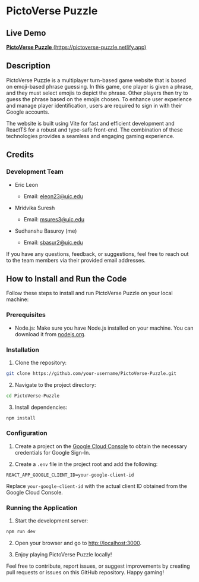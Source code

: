 # PictoVerse Puzzle

## Live Demo

[**PictoVerse Puzzle** (https://pictoverse-puzzle.netlify.app)](https://pictoverse-puzzle.netlify.app/)

## Description

PictoVerse Puzzle is a multiplayer turn-based game website that is based on emoji-based phrase guessing. In this game, one player is given a phrase, and they must select emojis to depict the phrase. Other players then try to guess the phrase based on the emojis chosen. To enhance user experience and manage player identification, users are required to sign in with their Google accounts.

The website is built using Vite for fast and efficient development and ReactTS for a robust and type-safe front-end. The combination of these technologies provides a seamless and engaging gaming experience.

## Credits

### Development Team

- Eric Leon
  - Email: eleon23@uic.edu

- Mridvika Suresh
  - Email: msures3@uic.edu

- Sudhanshu Basuroy (me)
  - Email: sbasur2@uic.edu

If you have any questions, feedback, or suggestions, feel free to reach out to the team members via their provided email addresses.

## How to Install and Run the Code

Follow these steps to install and run PictoVerse Puzzle on your local machine:

### Prerequisites

- Node.js: Make sure you have Node.js installed on your machine. You can download it from [nodejs.org](https://nodejs.org/).

### Installation

1. Clone the repository:

```bash
git clone https://github.com/your-username/PictoVerse-Puzzle.git
```

2. Navigate to the project directory:

```bash
cd PictoVerse-Puzzle
```

3. Install dependencies:

```bash
npm install
```

### Configuration

1. Create a project on the [Google Cloud Console](https://console.cloud.google.com/) to obtain the necessary credentials for Google Sign-In.

2. Create a `.env` file in the project root and add the following:

```env
REACT_APP_GOOGLE_CLIENT_ID=your-google-client-id
```

Replace `your-google-client-id` with the actual client ID obtained from the Google Cloud Console.

### Running the Application

1. Start the development server:

```bash
npm run dev
```

2. Open your browser and go to [http://localhost:3000](http://localhost:3000).

3. Enjoy playing PictoVerse Puzzle locally!

Feel free to contribute, report issues, or suggest improvements by creating pull requests or issues on this GitHub repository. Happy gaming!
